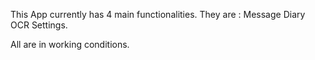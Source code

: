 This App currently has 4 main functionalities. They are :
Message 
Diary
OCR 
Settings. 

All are in working conditions.
